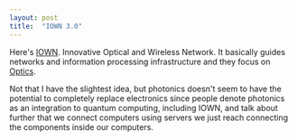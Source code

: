 ```yaml
---
layout: post
title:  "IOWN 3.0"
---
```


Here's [IOWN][iown]. Innovative Optical and Wireless Network. It basically guides networks and information processing infrastructure and they focus on [Optics][optics].

Not that I have the slightest idea, but photonics doesn't seem to have the potential to completely replace electronics since people denote photonics as an integration to quantum computing, including IOWN, and talk about further that we connect computers using servers we just reach connecting the components inside our computers. 







[optics]: https://en.wikipedia.org/wiki/Optics
[iown]: https://www.rd.ntt/e/iown/